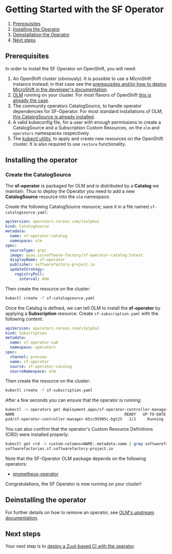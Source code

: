 # Getting Started with the SF Operator


1. [Prerequisites](#prerequisites)
2. [Installing the Operator](#installing-the-operator)
4. [Deinstallation the Operator](#deinstalling-the-operator)
5. [Next steps](#next-steps)

## Prerequisites

In order to install the SF Operator on OpenShift, you will need:

1. An OpenShift cluster (obviously). It is possible to use a MicroShift instance instead; in that case see the [prerequisites and/or how to deploy MicroShift in the developer's documentation](../developer/microshift.md).
1. [OLM](https://olm.operatorframework.io/) running on your cluster. For most flavors of OpenShift [this is already the case](https://docs.openshift.com/container-platform/4.13/operators/understanding/olm/olm-understanding-olm.html#olm-overview_olm-understanding-olm).
1. The community operators CatalogSource, to handle operator dependencies for SF-Operator. For most standard installations of OLM, [this CatalogSource is already installed](https://operatorhub.io/how-to-install-an-operator#How-do-I-get-Operator-Lifecycle-Manager?).
1. A valid kubeconfig file, for a user with enough permissions to create a CatalogSource and a Subscription Custom Resources, on the `olm` and `operators` namespaces respectively.
1. The [kubectl utility](https://kubernetes.io/docs/tasks/tools/#kubectl), to apply and create new resources on the OpenShift cluster. It is also required to use `restore` functionality.

## Installing the operator

### Create the CatalogSource

The **sf-operator** is packaged for OLM and is distributed by a **Catalog** we maintain. Thus to deploy the Operator you need to add
a new **CatalogSource** resource into the `olm` namespace.

Create the following CatalogSource resource; save it in a file named `sf-catalogsource.yaml`:

```yaml
apiVersion: operators.coreos.com/v1alpha1
kind: CatalogSource
metadata:
  name: sf-operator-catalog
  namespace: olm
spec:
  sourceType: grpc
  image: quay.io/software-factory/sf-operator-catalog:latest
  displayName: sf-operator
  publisher: softwarefactory-project.io
  updateStrategy:
    registryPoll:
      interval: 60m
```

Then create the resource on the cluster:

```sh
kubectl create -f sf-catalogsource.yaml
```

Once the Catalog is defined, we can tell OLM to install the **sf-operator** by applying a **Subscription** resource. Create `sf-subscription.yaml` with the following content:

```yaml
apiVersion: operators.coreos.com/v1alpha1
kind: Subscription
metadata:
  name: sf-operator-sub
  namespace: operators
spec:
  channel: preview
  name: sf-operator
  source: sf-operator-catalog
  sourceNamespace: olm
```

Then create the resource on the cluster:

```sh
kubectl create -f sf-subscription.yaml
```

After a few seconds you can ensure that the operator is running:

```sh
kubectl -n operators get deployment.apps/sf-operator-controller-manager
NAME                                                READY   UP-TO-DATE   AVAILABLE   AGE
pod/sf-operator-controller-manager-65cc95995c-bgt25   2/2     Running   0          3m49s
```

You can also confirm that the operator's Custom Resource Definitions (CRD) were installed properly:

```sh
kubectl get crd -o custom-columns=NAME:.metadata.name | grep softwarefactory-project.io
softwarefactories.sf.softwarefactory-project.io
```

Note that the SF-Operator OLM package depends on the following operators:

* [prometheus-operator](https://prometheus-operator.dev)

Congratulations, the SF Operator is now running on your cluster!

## Deinstalling the operator

For further details on how to remove an operator, see [OLM's upstream documentation](https://olm.operatorframework.io/docs/tasks/uninstall-operator/).

## Next steps

 Your next step is to [deploy a Zuul-based CI with the operator](../deployment/getting_started.md).
